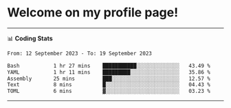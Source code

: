 # Welcome on my profile page!
<!-- print(("dralla"[::-1]+"s").capitalize()) -->

<!-- ---
👨🏻‍💻 **Busy With**
* Learning new Skills.
* Building small Projects.
* Being helpful. -->

---
📊 **Coding Stats**
<!--START_SECTION:waka-->

```txt
From: 12 September 2023 - To: 19 September 2023

Bash           1 hr 27 mins    ███████████░░░░░░░░░░░░░░   43.49 %
YAML           1 hr 11 mins    █████████░░░░░░░░░░░░░░░░   35.86 %
Assembly       25 mins         ███░░░░░░░░░░░░░░░░░░░░░░   12.57 %
Text           8 mins          █░░░░░░░░░░░░░░░░░░░░░░░░   04.43 %
TOML           6 mins          ▓░░░░░░░░░░░░░░░░░░░░░░░░   03.23 %
```

<!--END_SECTION:waka-->
---
